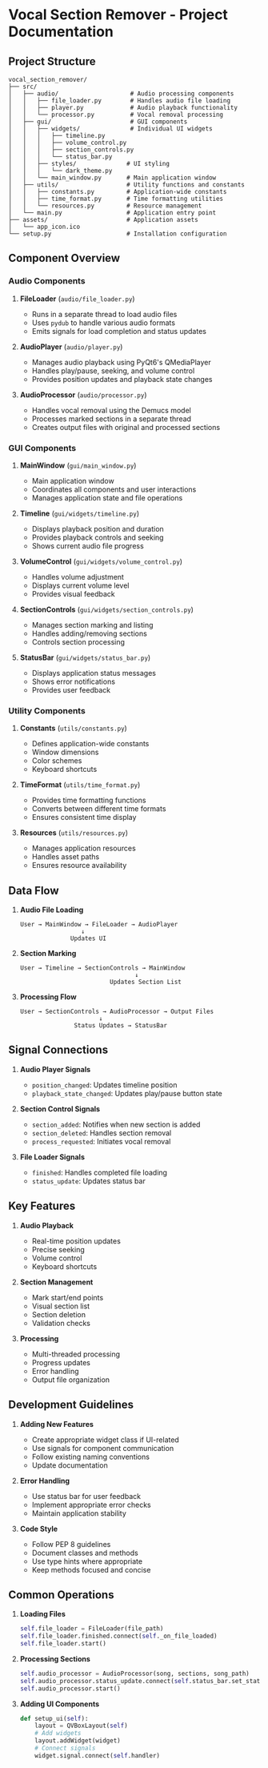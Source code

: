 # Vocal Section Remover - Project Documentation

## Project Structure

```
vocal_section_remover/
├── src/
│   ├── audio/                    # Audio processing components
│   │   ├── file_loader.py        # Handles audio file loading
│   │   ├── player.py             # Audio playback functionality
│   │   └── processor.py          # Vocal removal processing
│   ├── gui/                      # GUI components
│   │   ├── widgets/              # Individual UI widgets
│   │   │   ├── timeline.py
│   │   │   ├── volume_control.py
│   │   │   ├── section_controls.py
│   │   │   └── status_bar.py
│   │   ├── styles/              # UI styling
│   │   │   └── dark_theme.py
│   │   └── main_window.py       # Main application window
│   ├── utils/                   # Utility functions and constants
│   │   ├── constants.py         # Application-wide constants
│   │   ├── time_format.py       # Time formatting utilities
│   │   └── resources.py         # Resource management
│   └── main.py                  # Application entry point
├── assets/                      # Application assets
│   └── app_icon.ico
└── setup.py                     # Installation configuration
```

## Component Overview

### Audio Components

1. **FileLoader** (`audio/file_loader.py`)
   - Runs in a separate thread to load audio files
   - Uses `pydub` to handle various audio formats
   - Emits signals for load completion and status updates

2. **AudioPlayer** (`audio/player.py`)
   - Manages audio playback using PyQt6's QMediaPlayer
   - Handles play/pause, seeking, and volume control
   - Provides position updates and playback state changes

3. **AudioProcessor** (`audio/processor.py`)
   - Handles vocal removal using the Demucs model
   - Processes marked sections in a separate thread
   - Creates output files with original and processed sections

### GUI Components

1. **MainWindow** (`gui/main_window.py`)
   - Main application window
   - Coordinates all components and user interactions
   - Manages application state and file operations

2. **Timeline** (`gui/widgets/timeline.py`)
   - Displays playback position and duration
   - Provides playback controls and seeking
   - Shows current audio file progress

3. **VolumeControl** (`gui/widgets/volume_control.py`)
   - Handles volume adjustment
   - Displays current volume level
   - Provides visual feedback

4. **SectionControls** (`gui/widgets/section_controls.py`)
   - Manages section marking and listing
   - Handles adding/removing sections
   - Controls section processing

5. **StatusBar** (`gui/widgets/status_bar.py`)
   - Displays application status messages
   - Shows error notifications
   - Provides user feedback

### Utility Components

1. **Constants** (`utils/constants.py`)
   - Defines application-wide constants
   - Window dimensions
   - Color schemes
   - Keyboard shortcuts

2. **TimeFormat** (`utils/time_format.py`)
   - Provides time formatting functions
   - Converts between different time formats
   - Ensures consistent time display

3. **Resources** (`utils/resources.py`)
   - Manages application resources
   - Handles asset paths
   - Ensures resource availability

## Data Flow

1. **Audio File Loading**
   ```
   User → MainWindow → FileLoader → AudioPlayer
                    ↓
                 Updates UI
   ```

2. **Section Marking**
   ```
   User → Timeline → SectionControls → MainWindow
                                   ↓
                            Updates Section List
   ```

3. **Processing Flow**
   ```
   User → SectionControls → AudioProcessor → Output Files
                         ↓
                  Status Updates → StatusBar
   ```

## Signal Connections

1. **Audio Player Signals**
   - `position_changed`: Updates timeline position
   - `playback_state_changed`: Updates play/pause button state

2. **Section Control Signals**
   - `section_added`: Notifies when new section is added
   - `section_deleted`: Handles section removal
   - `process_requested`: Initiates vocal removal

3. **File Loader Signals**
   - `finished`: Handles completed file loading
   - `status_update`: Updates status bar

## Key Features

1. **Audio Playback**
   - Real-time position updates
   - Precise seeking
   - Volume control
   - Keyboard shortcuts

2. **Section Management**
   - Mark start/end points
   - Visual section list
   - Section deletion
   - Validation checks

3. **Processing**
   - Multi-threaded processing
   - Progress updates
   - Error handling
   - Output file organization

## Development Guidelines

1. **Adding New Features**
   - Create appropriate widget class if UI-related
   - Use signals for component communication
   - Follow existing naming conventions
   - Update documentation

2. **Error Handling**
   - Use status bar for user feedback
   - Implement appropriate error checks
   - Maintain application stability

3. **Code Style**
   - Follow PEP 8 guidelines
   - Document classes and methods
   - Use type hints where appropriate
   - Keep methods focused and concise

## Common Operations

1. **Loading Files**
   ```python
   self.file_loader = FileLoader(file_path)
   self.file_loader.finished.connect(self._on_file_loaded)
   self.file_loader.start()
   ```

2. **Processing Sections**
   ```python
   self.audio_processor = AudioProcessor(song, sections, song_path)
   self.audio_processor.status_update.connect(self.status_bar.set_status)
   self.audio_processor.start()
   ```

3. **Adding UI Components**
   ```python
   def setup_ui(self):
       layout = QVBoxLayout(self)
       # Add widgets
       layout.addWidget(widget)
       # Connect signals
       widget.signal.connect(self.handler)
   ```